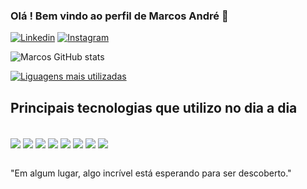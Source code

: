 ### Olá ! Bem vindo ao perfil de Marcos André 🎸

[![Linkedin](https://img.shields.io/badge/LinkedIn-0077B5?style=for-the-badge&logo=linkedin&logoColor=white)](https://www.linkedin.com/in/marcos-melo-94609b1b6/)
[![Instagram](https://img.shields.io/badge/Instagram-E4405F?style=for-the-badge&logo=instagram&logoColor=white)](https://www.instagram.com/marcosart_baybay/)

![Marcos GitHub stats](https://github-readme-stats.vercel.app/api?username=Marcos-afk&show_icons=true&theme=dracula)

[![Liguagens mais utilizadas](https://github-readme-stats.vercel.app/api/top-langs/?username=Marcos-afk&layout=demo)](https://github.com/anuraghazra/github-readme-stats)

## Principais tecnologias que utilizo no dia a dia
<div style="display : inline_block"><br/>
  <img align="center" src="https://img.shields.io/badge/JavaScript-F7DF1E?style=for-the-badge&logo=javascript&logoColor=black"/>
   <img align="center" src="https://img.shields.io/badge/TypeScript-007ACC?style=for-the-badge&logo=typescript&logoColor=white"/>
   <img align="center" src="https://img.shields.io/badge/React-20232A?style=for-the-badge&logo=react&logoColor=61DAFB"/>
   <img align="center" src="https://img.shields.io/badge/HTML-239120?style=for-the-badge&logo=html5&logoColor=white"/>
   <img align="center" src="https://img.shields.io/badge/CSS-239120?&style=for-the-badge&logo=css3&logoColor=white"/>
   <img align="center" src="https://img.shields.io/badge/Redux-593D88?style=for-the-badge&logo=redux&logoColor=white"/>
   <img align="center" src="https://img.shields.io/badge/Node.js-43853D?style=for-the-badge&logo=node.js&logoColor=white"/>
   <img align="center" src="https://img.shields.io/badge/MongoDB-4EA94B?style=for-the-badge&logo=mongodb&logoColor=white"/>
  
</div><br/>

"Em algum lugar, algo incrível está esperando para ser descoberto."

